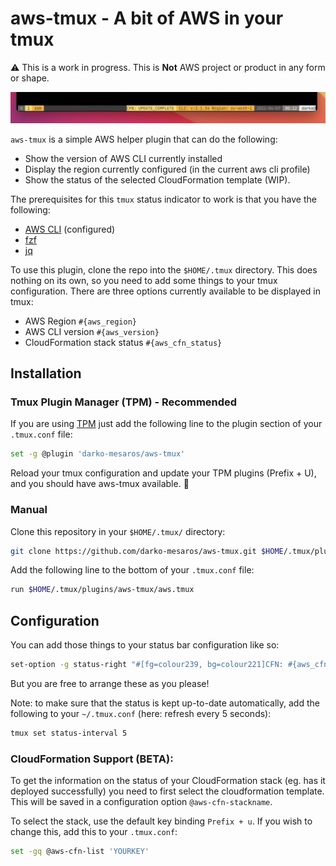 # aws-tmux - A bit of AWS in your tmux

:warning: This is a work in progress. This is **Not** AWS project or product in any form or shape.

![scr](img/header.png)

`aws-tmux` is a simple AWS helper plugin that can do the following:
- Show the version of AWS CLI currently installed
- Display the region currently configured (in the current aws cli profile)
- Show the status of the selected CloudFormation template (WIP).

The prerequisites for this `tmux` status indicator to work is that you have the
following:

- [AWS CLI](https://aws.amazon.com/cli/) (configured)
- [fzf](https://github.com/junegunn/fzf)
- [jq](https://stedolan.github.io/jq/)

To use this plugin, clone the repo into the `$HOME/.tmux` directory. This does
nothing on its own, so you need to add some things to your tmux configuration.
There are three options currently available to be displayed in tmux:
- AWS Region `#{aws_region}`
- AWS CLI version `#{aws_version}`
- CloudFormation stack status `#{aws_cfn_status}`

## Installation

### Tmux Plugin Manager (TPM) - Recommended
If you are using [TPM](https://github.com/tmux-plugins/tpm) just add the
following line to the plugin section of your `.tmux.conf` file:

```bash
set -g @plugin 'darko-mesaros/aws-tmux'
```

Reload your tmux configuration and update your TPM plugins (Prefix + U), and you
should have aws-tmux available. :rocket:

### Manual
Clone this repository in your `$HOME/.tmux/` directory:

```bash
git clone https://github.com/darko-mesaros/aws-tmux.git $HOME/.tmux/plugins/aws-tmux
```
Add the following line to the bottom of your `.tmux.conf` file:

```bash
run $HOME/.tmux/plugins/aws-tmux/aws.tmux
```

## Configuration 

You can add those things to your status bar configuration like so:
```bash
set-option -g status-right "#[fg=colour239, bg=colour221]CFN: #{aws_cfn_status} #[fg=colour239, bg=colour214] CLI: v:#{aws_version} Region: #{aws_region} "
```
But you are free to arrange these as you please!

Note: to make sure that the status is kept up-to-date automatically, add the
following to your `~/.tmux.conf` (here: refresh every 5 seconds):

```bash
tmux set status-interval 5
```

### CloudFormation Support (BETA):
To get the information on the status of your CloudFormation stack (eg. has it
deployed successfully) you need to first select the cloudformation template.
This will be saved in a configuration option `@aws-cfn-stackname`.

To select the stack, use the default key binding `Prefix + u`.
If you wish to change this, add this to your `.tmux.conf`:

```bash
set -gq @aws-cfn-list 'YOURKEY'
```
